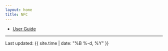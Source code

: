 ```yaml
---
layout: home
title: NFC
---
```


- [User Guide](user_guide)

---

Last updated: {{ site.time | date: "%B %-d, %Y" }}
